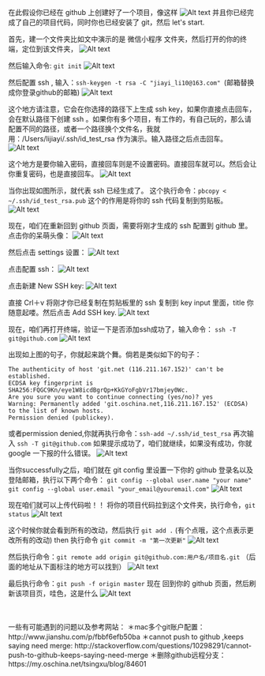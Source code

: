 在此假设你已经在 github 上创建好了一个项目，像这样
![Alt text](/assets/git1.png)
并且你已经完成了自己的项目代码，同时你也已经安装了 git，然后 let's start.

首先，建一个文件夹比如文中演示的是 微信小程序 文件夹，然后打开的你的终端，定位到该文件夹，
![Alt text](/assets/git2.png)

然后输入命令:  `git init`
![Alt text](/assets/git3.png)

然后配置 ssh , 输入：`ssh-keygen -t rsa -C "jiayi_li10@163.com" `(邮箱替换成你登录github的邮箱)
![Alt text](/assets/git4.png)

这个地方请注意，它会在你选择的路径下上生成 ssh key，如果你直接点击回车，会在默认路径下创建 ssh 。如果你有多个项目，有工作的，有自己玩的，那么请配置不同的路径，或者一个路径换个文件名，我就用：/Users/lijiayi/.ssh/id_test_rsa 作为演示。输入路径之后点击回车。
![Alt text](/assets/git5.png)

这个地方是要你输入密码，直接回车则是不设置密码。直接回车就可以。然后会让你重复密码，也是直接回车。
![Alt text](/assets/git6.png)

当你出现如图所示，就代表 ssh 已经生成了。
这个执行命令：`pbcopy < ~/.ssh/id_test_rsa.pub`   这个的作用是将你的 ssh 代码复制到剪贴板。
![Alt text](/assets/git7.png)

现在，咱们在重新回到 github 页面，需要将刚才生成的 ssh 配置到 github 里。点击你的呆萌头像：
![Alt text](/assets/git8.png)

然后点击 settings 设置：
![Alt text](/assets/git9.png)

点击配置 ssh：
![Alt text](/assets/git10.png)

点击新建 New SSH key:
![Alt text](/assets/git11.png)

直接 Crl＋v 将刚才你已经复制在剪贴板里的 ssh 复制到 key input 里面，title 你随意起喽。然后点击 Add SSH key.
![Alt text](/assets/git12.png)

现在，咱们再打开终端，验证一下是否添加ssh成功了，输入命令： `ssh -T git@github.com`
![Alt text](/assets/git13.png)

出现如上图的句子，你就起来跳个舞。倘若是类似如下的句子：

```
The authenticity of host 'git.net (116.211.167.152)' can't be established.
ECDSA key fingerprint is SHA256:FQGC9Kn/eye1W8icdBgrQp+KkGYoFgbVr17bmjey0Wc.
Are you sure you want to continue connecting (yes/no)? yes
Warning: Permanently added 'git.oschina.net,116.211.167.152' (ECDSA) to the list of known hosts.
Permission denied (publickey).
```
或者permission denied,你就再执行命令：`ssh-add ~/.ssh/id_test_rsa`
再次输入 `ssh -T git@github.com` 如果提示成功了，咱们就继续，如果没有成功，你就 google 一下报的什么错误。
![Alt text](/assets/git14.png)

当你successfully之后，咱们就在 git config 里设置一下你的 github 登录名以及登陆邮箱，执行以下两个命令：
`git config --global user.name "your name"`
`git config --global user.email "your_email@youremail.com"`
![Alt text](/assets/git15.png)

现在咱们就可以上传代码啦！！
将你的项目代码拉到这个文件夹，执行命令，`git status`
![Alt text](/assets/git16.png)

这个时候你就会看到所有的改动，然后执行 `git add .`    (有个点哦，这个点表示更改所有的改动)
then 执行命令 `git commit -m "第一次更新"`
![Alt text](/assets/git17.png)

然后执行命令：`git remote add origin git@github.com:用户名/项目名.git` （后面的地址从下面标注的地方可以找到）
![Alt text](/assets/git18.png)

最后执行命令：`git push -f origin master`
现在 回到你的 github 页面，然后刷新该项目页，哇色，这是什么
![Alt text](/assets/git19.png)


<br>
<br>
一些有可能遇到的问题以及参考网站：
＊mac多个git账户配置：http://www.jianshu.com/p/fbbf6efb50ba
＊cannot push to github ,keeps saying need merge: http://stackoverflow.com/questions/10298291/cannot-push-to-github-keeps-saying-need-merge
＊删除github远程分支：https://my.oschina.net/tsingxu/blog/84601